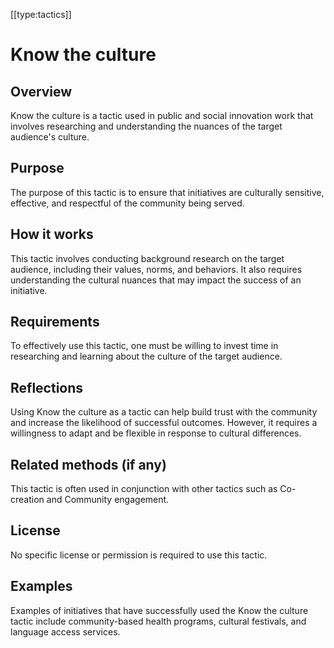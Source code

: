 [[type:tactics]]

# Know the culture

## Overview
Know the culture is a tactic used in public and social innovation work that involves researching and understanding the nuances of the target audience's culture.

## Purpose
The purpose of this tactic is to ensure that initiatives are culturally sensitive, effective, and respectful of the community being served.

## How it works
This tactic involves conducting background research on the target audience, including their values, norms, and behaviors. It also requires understanding the cultural nuances that may impact the success of an initiative.

## Requirements
To effectively use this tactic, one must be willing to invest time in researching and learning about the culture of the target audience.

## Reflections
Using Know the culture as a tactic can help build trust with the community and increase the likelihood of successful outcomes. However, it requires a willingness to adapt and be flexible in response to cultural differences.

## Related methods (if any)
This tactic is often used in conjunction with other tactics such as Co-creation and Community engagement.

## License
No specific license or permission is required to use this tactic.

## Examples
Examples of initiatives that have successfully used the Know the culture tactic include community-based health programs, cultural festivals, and language access services.
